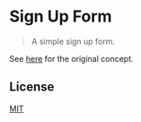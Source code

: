 # Sign Up Form
> A simple sign up form.

See [here](https://www.uplabs.com/posts/sign-up-form-daily-ui-001-b86ba0f2-9913-4704-ab3b-dc7de3a3cd3d) for the original concept.

## License
[MIT](../LICENSE)
